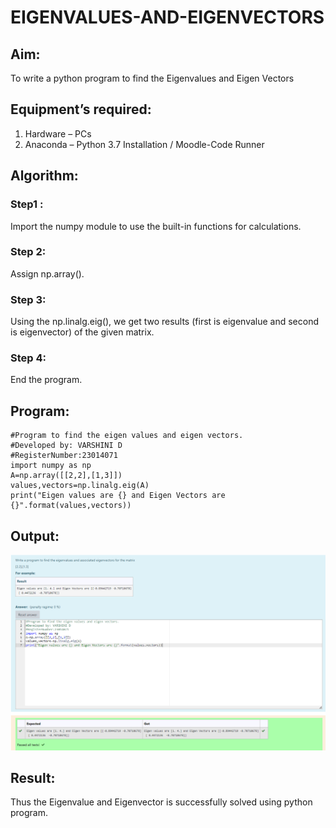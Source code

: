 # EIGENVALUES-AND-EIGENVECTORS
## Aim:
To write a python program to find the Eigenvalues and Eigen Vectors
## Equipment’s required:
1. 	Hardware – PCs
2. 	Anaconda – Python 3.7 Installation / Moodle-Code Runner
## Algorithm:
### Step1 : 
Import the numpy module to use the built-in functions for calculations.
### Step 2:
Assign np.array().
### Step 3: 
Using the np.linalg.eig(),  we get two results (first is eigenvalue and second is eigenvector) of the given matrix.
### Step 4: 
End the program.

## Program:
```
#Program to find the eigen values and eigen vectors.
#Developed by: VARSHINI D
#RegisterNumber:23014071
import numpy as np
A=np.array([[2,2],[1,3]])
values,vectors=np.linalg.eig(A)
print("Eigen values are {} and Eigen Vectors are {}".format(values,vectors))
```

## Output:
![output](eigen.png)
## Result:
Thus the Eigenvalue and Eigenvector is successfully solved using python program.
